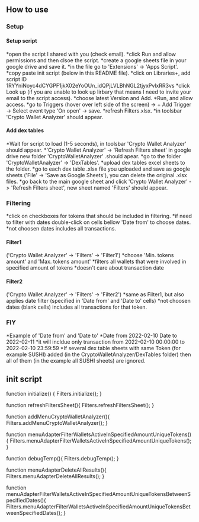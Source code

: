 ## How to use

### Setup
#### Setup script
*open the script I shared with you (check email).
*click Run and allow permissions and then clsoe the script.
*create a google sheets file in your google drive and save it.
*in the file go to 'Extensions' -> 'Apps Script'.
*copy paste init script (below in this README file).
*click on Libraries+, add script ID 1RYYniNoyc4dCYGPF1jkX02eYoOUn_idQPjLVLBhNGL2tjyxPvlxRR3vs
    *click Look up (if you are unable to look up lirbary that means I need to invite your email to the script access).
    *choose latest Version and Add.
*Run, and allow access.
*go to Triggers (hover over left side of the screen) -> + Add Trigger -> Select event type 'On open' -> save.
*refresh Filters.xlsx.
*in toolsbar 'Crypto Wallet Analyzer' should appear.
#### Add dex tables
*Wait for script to load (1-5 seconds), in toolsbar 'Crypto Wallet Analyzer' should appear.
*'Crypto Wallet Analyzer' -> 'Refresh Filters sheet' in google drive new folder 'CryptoWalletAnalyzer' .should apear.
*go to the folder 'CryptoWalletAnalyzer' -> 'DexTables'.
*upload dex tables excel sheets to the folder.
*go to each dex table .xlsx file you uploaded and save as google sheets ('File' -> 'Save as Google Sheets'), you can delete the original .xlsx files.
*go back to the main google sheet and click 'Crypto Wallet Analyzer' -> 'Refresh Filters sheet', new sheet named 'Filters' should appear.

### Filtering
*click on checkboxes for tokens that should be included in filtering.
*if need to filter with dates double-click on cells bellow 'Date from' to choose dates.
    *not choosen dates includes all transactions.
#### Filter1
('Crypto Wallet Analyzer' -> 'Filters' -> 'Filter1')
    *choose 'Min. tokens amount' and 'Max. tokens amount'
    *filters all wallets that were involved in specified amount of tokens
    *doesn't care about transaction date
#### Filter2
('Crypto Wallet Analyzer' -> 'Filters' -> 'Filter2')
    *same as Filter1, but also applies date filter (specified in 'Date from' and 'Date to' cells)
        *not choosen dates (blank cells) includes all transactions for that token.

### FIY
*Example of 'Date from' and 'Date to'
    *Date from 2022-02-10 Date to 2022-02-11
    *it will incldue only transaction from 2022-02-10 00:00:00 to 2022-02-10 23:59:59
*If several dex table sheets with same Token (for example SUSHI) added (in the CryptoWalletAnalyzer/DexTables folder) then all of them (in the example all SUSHI sheets) are ignored.

## init script
function initialize() {
  Filters.initialize();
}

function refreshFiltersSheet(){
  Filters.refreshFiltersSheet();
}

function addMenuCryptoWalletAnalyzer(){
  Filters.addMenuCryptoWalletAnalyzer();
}

function menuAdapterFilterWalletsActiveInSpecifiedAmountUniqueTokens(){
  Filters.menuAdapterFilterWalletsActiveInSpecifiedAmountUniqueTokens();
}

function debugTemp(){
  Filters.debugTemp();
}

function menuAdapterDeleteAllResults(){
  Filters.menuAdapterDeleteAllResults();
}

function menuAdapterFilterWalletsActiveInSpecifiedAmountUniqueTokensBetweenSpecifiedDates(){
  Filters.menuAdapterFilterWalletsActiveInSpecifiedAmountUniqueTokensBetweenSpecifiedDates();
}